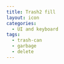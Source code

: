 ```yaml
---
title: Trash2 fill
layout: icon
categories:
  - UI and keyboard
tags:
  - trash-can
  - garbage
  - delete
---
```

